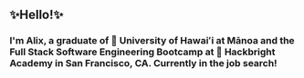 ## ✨Hello!✨

### I'm Alix, a graduate of 🌺 University of Hawaiʻi at Mānoa and the Full Stack Software Engineering Bootcamp at 🍎 Hackbright Academy in San Francisco, CA. Currently in the job search!
